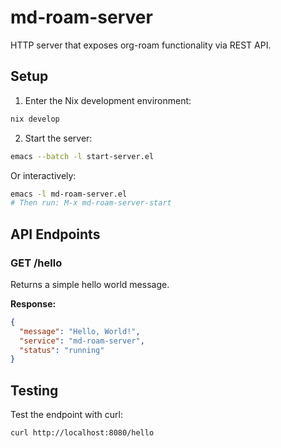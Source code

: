 # md-roam-server

HTTP server that exposes org-roam functionality via REST API.

## Setup

1. Enter the Nix development environment:
```bash
nix develop
```

2. Start the server:
```bash
emacs --batch -l start-server.el
```

Or interactively:
```bash
emacs -l md-roam-server.el
# Then run: M-x md-roam-server-start
```

## API Endpoints

### GET /hello
Returns a simple hello world message.

**Response:**
```json
{
  "message": "Hello, World!",
  "service": "md-roam-server", 
  "status": "running"
}
```

## Testing

Test the endpoint with curl:
```bash
curl http://localhost:8080/hello
```